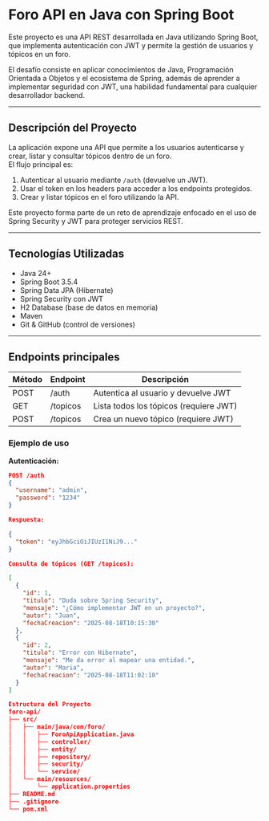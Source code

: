 # Foro API en Java con Spring Boot

Este proyecto es una API REST desarrollada en Java utilizando Spring Boot, que implementa autenticación con JWT y permite la gestión de usuarios y tópicos en un foro.

El desafío consiste en aplicar conocimientos de Java, Programación Orientada a Objetos y el ecosistema de Spring, además de aprender a implementar seguridad con JWT, una habilidad fundamental para cualquier desarrollador backend.

---

## Descripción del Proyecto

La aplicación expone una API que permite a los usuarios autenticarse y crear, listar y consultar tópicos dentro de un foro.  
El flujo principal es:

1. Autenticar al usuario mediante `/auth` (devuelve un JWT).
2. Usar el token en los headers para acceder a los endpoints protegidos.
3. Crear y listar tópicos en el foro utilizando la API.

Este proyecto forma parte de un reto de aprendizaje enfocado en el uso de Spring Security y JWT para proteger servicios REST.

---

## Tecnologías Utilizadas

- Java 24+
- Spring Boot 3.5.4
- Spring Data JPA (Hibernate)
- Spring Security con JWT
- H2 Database (base de datos en memoria)
- Maven
- Git & GitHub (control de versiones)

---

## Endpoints principales

| Método | Endpoint   | Descripción                          |
|--------|------------|--------------------------------------|
| POST   | /auth      | Autentica al usuario y devuelve JWT  |
| GET    | /topicos   | Lista todos los tópicos (requiere JWT) |
| POST   | /topicos   | Crea un nuevo tópico (requiere JWT)   |

### Ejemplo de uso
**Autenticación:**
```json
POST /auth
{
  "username": "admin",
  "password": "1234"
}

Respuesta:

{
  "token": "eyJhbGciOiJIUzI1NiJ9..."
}

Consulta de tópicos (GET /topicos):

[
  {
    "id": 1,
    "titulo": "Duda sobre Spring Security",
    "mensaje": "¿Cómo implementar JWT en un proyecto?",
    "autor": "Juan",
    "fechaCreacion": "2025-08-18T10:15:30"
  },
  {
    "id": 2,
    "titulo": "Error con Hibernate",
    "mensaje": "Me da error al mapear una entidad.",
    "autor": "Maria",
    "fechaCreacion": "2025-08-18T11:02:10"
  }
]

Estructura del Proyecto
foro-api/
├── src/
│   ├── main/java/com/foro/
│   │   ├── ForoApiApplication.java
│   │   ├── controller/
│   │   ├── entity/
│   │   ├── repository/
│   │   ├── security/
│   │   └── service/
│   └── main/resources/
│       └── application.properties
├── README.md
├── .gitignore
└── pom.xml
